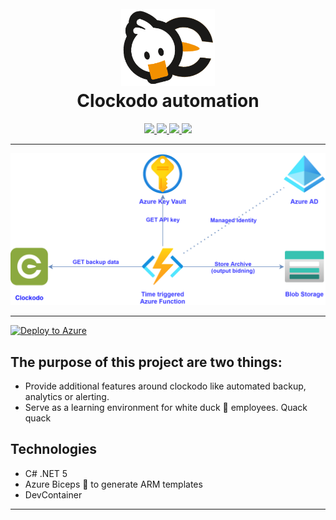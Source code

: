 <h1 align="center">
  <br>
  <a href=""><img src="assets/logo.png" alt="fred" width="150"></a>
  <br>
  Clockodo automation
  <br>
</h1>

<p align="center">
  <a href="https://github.com/Azure/bicep">
    <img src="https://img.shields.io/static/v1?label=Azure-Bicep&message=v0.2.59&style=for-the-badge&logo&color=brightgreen">
  </a>
  <a href="https://docs.microsoft.com/en-us/azure/azure-functions/">
    <img src="https://img.shields.io/static/v1?label=Azure-FUNC%20&message=v3.0&style=for-the-badge&color=blue">
  </a>
  <a href="https://github.com/dotnet/core">
    <img src="https://img.shields.io/static/v1?label=.net%20&message=v5.0&style=for-the-badge&color=blue">
  </a>
  <a href="https://github.com/whiteducksoftware/clockodo-automation/blob/master/LICENSE">
    <img src="https://img.shields.io/static/v1?label=LICENSE&message=MIT&style=for-the-badge&color=brightgreen">
  </a>
</p>

---

<p align="center">
  <img src="assets/clockodo-backup-solution_transparent.png" width="700"/>
</p>

---
[![Deploy to Azure](https://aka.ms/deploytoazurebutton)](https://portal.azure.com/#create/Microsoft.Template/uri/https%3A%2F%2Fraw.githubusercontent.com%2Fwhiteducksoftware%2Fclockodo-automation%2Fmaster%2Fsrc%2Finfrastructure%2FmainTemplate.json%3Ftoken%AG3CYX6R24FUIQ74N6SE3UC74HD3C)

## The purpose of this project are two things:

- Provide additional features around clockodo like automated backup, analytics or alerting.
- Serve as a learning environment for white duck 🦆 employees. Quack quack

## Technologies

- C# .NET 5
- Azure Biceps 💪 to generate ARM templates
- DevContainer

---
